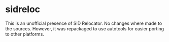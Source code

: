 # sidreloc
This is an unofficial presence of SID Relocator. No changes where made to the sources. However, it was repackaged to use autotools for easier porting to other platforms.
